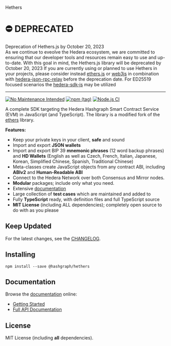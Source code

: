 Hethers

# ⛔️ DEPRECATED

Deprecation of Hethers.js by October 20, 2023\
As we continue to eveolve the Hedera ecosystem, we are committed to ensuring that our developer tools and resources remain easy to use and up-to-date. With this goal in mind, the Hethers.js library will be deprecated by October 20, 2023
If you are currently using or planned to use Hethers in your projects, please consider instead [ethers.js](https://docs.ethers.org/v6/) or [web3js](https://web3js.org/) in combination with [hedera-json-rpc-relay](https://github.com/hashgraph/hedera-json-rpc-relay) before the deprecation date. For ED25519 focused scenarios the [hedera-sdk-js](https://github.com/hashgraph/hedera-sdk-js) may be utilized

---

[![No Maintenance Intended](https://unmaintained.tech/badge.svg)]()
[![npm (tag)](https://img.shields.io/npm/v/@hashgraph/hethers)](https://www.npmjs.com/package/@hashgraph/hethers)
[![Node.js CI](https://github.com/hashgraph/hethers.js/actions/workflows/nodejs.yml/badge.svg?branch=master)](https://github.com/hashgraph/hethers.js/actions/workflows/nodejs.yml)

A complete SDK targeting the Hedera Hashgraph Smart Contract Service (EVM) in JavaScript (and TypeScript).
The library is a modified fork of the [ethers](https://github.com/ethers-io/ethers.js) library.

**Features:**

- Keep your private keys in your client, **safe** and sound
- Import and export **JSON wallets**
- Import and export BIP 39 **mnemonic phrases** (12 word backup phrases) and **HD Wallets** (English as well as Czech, French, Italian, Japanese, Korean, Simplified Chinese, Spanish, Traditional Chinese)
- Meta-classes create JavaScript objects from any contract ABI, including **ABIv2** and **Human-Readable ABI**
- Connect to the Hedera Network over both Consensus and Mirror nodes.
- **Modular** packages; include only what you need.
- Extensive [documentation](https://docs.hedera.com/hethers/)
- Large collection of **test cases** which are maintained and added to
- Fully **TypeScript** ready, with definition files and full TypeScript source
- **MIT License** (including ALL dependencies); completely open source to do with as you please

## Keep Updated

For the latest changes, see the [CHANGELOG](https://github.com/hashgraph/hethers.js/blob/master/CHANGELOG.md).

## Installing

```
npm install --save @hashgraph/hethers
```

## Documentation

Browse the [documentation](https://docs.hedera.com/hethers) online:

- [Getting Started](https://docs.hedera.com/hethers/getting-started)
- [Full API Documentation](https://docs.hedera.com/hethers/application-programming-interface)

## License

MIT License (including **all** dependencies).
